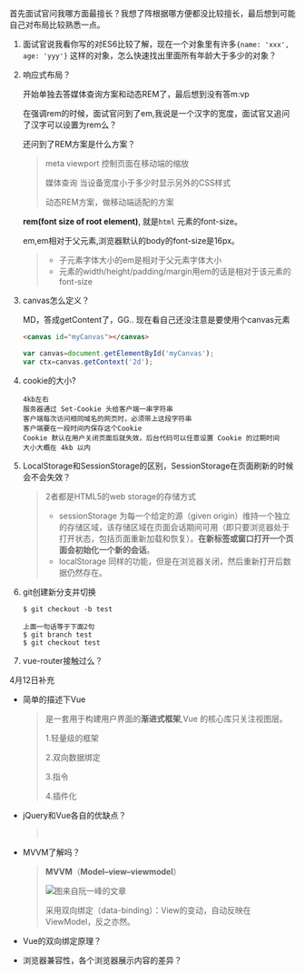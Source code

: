 首先面试官问我哪方面最擅长？我想了阵根据哪方便都没比较擅长，最后想到可能自己对布局比较熟悉一点。



1. 面试官说我看你写的对ES6比较了解，现在一个对象里有许多`{name: 'xxx', age: 'yyy'}` 这样的对象，怎么快速找出里面所有年龄大于多少的对象？

2. 响应式布局？

   开始单独去答媒体查询方案和动态REM了，最后想到没有答m:vp

   在强调rem的时候，面试官问到了em,我说是一个汉字的宽度，面试官又追问了汉字可以设置为rem么？

   还问到了REM方案是什么方案？

   > meta viewport 控制页面在移动端的缩放
   >
   > 媒体查询 当设备宽度小于多少时显示另外的CSS样式
   >
   > 动态REM方案，做移动端适配的方案

   **rem(font size of root element)**, 就是`html` 元素的font-size。

   em,em相对于父元素,浏览器默认的body的font-size是16px。

   > - 子元素字体大小的em是相对于父元素字体大小
   > - 元素的width/height/padding/margin用em的话是相对于该元素的font-size

3. canvas怎么定义？

   MD，答成getContent了，GG.. 现在看自己还没注意是要使用个canvas元素

   ```html
   <canvas id="myCanvas"></canvas>
   ```

   ```javascript
   var canvas=document.getElementById('myCanvas');
   var ctx=canvas.getContext('2d');
   ```

4. cookie的大小?

   ```
   4kb左右
   服务器通过 Set-Cookie 头给客户端一串字符串
   客户端每次访问相同域名的网页时，必须带上这段字符串
   客户端要在一段时间内保存这个Cookie
   Cookie 默认在用户关闭页面后就失效，后台代码可以任意设置 Cookie 的过期时间
   大小大概在 4kb 以内
   ```

5. LocalStorage和SessionStorage的区别，SessionStorage在页面刷新的时候会不会失效？

   > 2者都是HTML5的web storage的存储方式
   >
   > - sessionStorage 为每一个给定的源（given origin）维持一个独立的存储区域，该存储区域在页面会话期间可用（即只要浏览器处于打开状态，包括页面重新加载和恢复）。**在新标签或窗口打开一个页面会初始化一个新的会话**。
   > - localStorage 同样的功能，但是在浏览器关闭，然后重新打开后数据仍然存在。

6. git创建新分支并切换

   ```
   $ git checkout -b test

   上面一句话等于下面2句
   $ git branch test
   $ git checkout test
   ```

7. vue-router接触过么？

4月12日补充

+ 简单的描述下Vue

  > 是一套用于构建用户界面的**渐进式框架**,Vue 的核心库只关注视图层。
  >
  >   1.轻量级的框架
  >
  >   2.双向数据绑定
  >
  >   3.指令
  >
  >   4.插件化

+ jQuery和Vue各自的优缺点？

  > ​

+ MVVM了解吗？

  > **MVVM**（**Model–view–viewmodel**）
  >
  > ![图来自阮一峰的文章](https://i.loli.net/2018/04/12/5acf59f8b9ee0.png)
  >
  > 采用双向绑定（data-binding）：View的变动，自动反映在 ViewModel，反之亦然。

+ Vue的双向绑定原理？

+ 浏览器兼容性，各个浏览器展示内容的差异？






